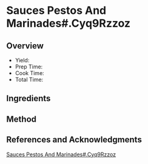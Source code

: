 # Sauces Pestos And Marinades#.Cyq9Rzzoz

## Overview

- Yield:
- Prep Time:
- Cook Time:
- Total Time:

## Ingredients


## Method



## References and Acknowledgments

[Sauces Pestos And Marinades#.Cyq9Rzzoz](http://www.buzzfeed.com/melissaharrison/sauces-pestos-and-marinades#.cyq9rzzoz)
